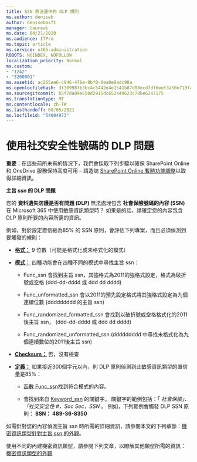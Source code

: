 ```yaml
---
title: SSN 無法運作的 DLP 規則
ms.author: deniseb
author: denisebmsft
manager: laurawi
ms.date: 04/21/2020
ms.audience: ITPro
ms.topic: article
ms.service: o365-administration
ROBOTS: NOINDEX, NOFOLLOW
localization_priority: Normal
ms.custom:
- "1242"
- "3200001"
ms.assetid: ac265ee6-c946-476e-9bf0-0ea0e8adc98a
ms.openlocfilehash: 3f30998fb3bc4c5442e4e1541b87d88ecd7df6eef3a50e719fa5014eb86af39c
ms.sourcegitcommit: b5f7da89a650d2915dc652449623c78be6247175
ms.translationtype: MT
ms.contentlocale: zh-TW
ms.lasthandoff: 08/05/2021
ms.locfileid: "54004973"
---
```

# <a name="dlp-issues-with-social-security-numbers"></a>使用社交安全性號碼的 DLP 問題

**重要**：在這些前所未有的情況下，我們會採取下列步驟以確保 SharePoint Online 和 OneDrive 服務保持高度可用 – 請造訪 [SharePoint Online 暫時功能調整](https://aka.ms/ODSPAdjustments)以取得詳細資訊。

**主旨 ssn 的 DLP 問題**

您的 **資料遺失防護是否有問題 (DLP)** 無法處理包含 **社會保險號碼的內容 (SSN)** 在 Microsoft 365 中使用敏感資訊類型時？ 如果是的話，請確定您的內容包含 DLP 原則所要的內容所需的資訊。 
  
例如，對於設定置信級為85% 的 SSN 原則，會評估下列專案，而且必須偵測到要觸發的規則：
  
- **[格式：](https://docs.microsoft.com/microsoft-365/compliance/sensitive-information-type-entity-definitions#format-80)** 9 位數（可能是格式化或未格式化的模式）

- **[模式：](https://msconnect.microsoft.com/https:/docs.microsoft.com/office365/securitycompliance/what-the-sensitive-information-types-look-for#pattern-80)** 四種功能會在四種不同的模式中尋找主旨 ssn：

  - Func_ssn 會找到主旨 ssn，其強格式為2011的強格式設定，格式為破折號或空格 (ddd-dd-dddd 或 ddd dd dddd) 

  - Func_unformatted_ssn 會以2011的預先設定格式將其強格式設定為九個連續位數 (ddddddddd 的主旨 ssn) 

  - Func_randomized_formatted_ssn 會找到以破折號或空格格式化的2011後主旨 ssn， (ddd-dd-dddd 或 ddd dd dddd) 

  - Func_randomized_unformatted_ssn (ddddddddd 中尋找未格式化為九個連續數位的2011後主旨 ssn) 

- **[Checksum：](https://docs.microsoft.com/microsoft-365/compliance/sensitive-information-type-entity-definitions#checksum-79)** 否，沒有檢查

- **[定義：](https://docs.microsoft.com/microsoft-365/compliance/sensitive-information-type-entity-definitions#definition-80)** 如果接近300個字元以內，則 DLP 原則偵測到此敏感資訊類型的置信量是85%：

  - [函數 Func_ssn](https://docs.microsoft.com/microsoft-365/compliance/sensitive-information-type-entity-definitions#pattern-80)找到符合模式的內容。

  - 會找到來自 [Keyword_ssn](https://docs.microsoft.com/microsoft-365/compliance/sensitive-information-type-entity-definitions#keyword_ssn) 的關鍵字。 關鍵字的範例包括：「  *社會保險」、「社交安全性 #，Soc Sec，SSN*  。 例如，下列範例會觸發 DLP SSN 原則： **SSN： 489-36-8350**
  
如需針對您的內容偵測主旨 ssn 時所需的詳細資訊，請參閱本文的下列章節：[機密資訊類型針對主旨 ssn 的外觀](https://docs.microsoft.com/microsoft-365/compliance/sensitive-information-type-entity-definitions#us-social-security-number-ssn)。
  
使用不同的內建機密資訊類型，請參閱下列文章，以瞭解其他類型所需的資訊： [機密資訊類型的外觀](https://docs.microsoft.com/microsoft-365/compliance/sensitive-information-type-entity-definitions)
  